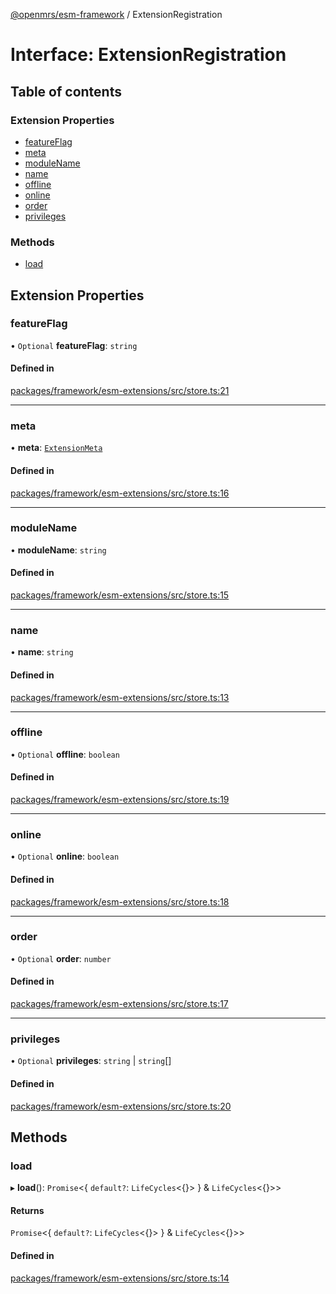 [@openmrs/esm-framework](../API.md) / ExtensionRegistration

# Interface: ExtensionRegistration

## Table of contents

### Extension Properties

- [featureFlag](ExtensionRegistration.md#featureflag)
- [meta](ExtensionRegistration.md#meta)
- [moduleName](ExtensionRegistration.md#modulename)
- [name](ExtensionRegistration.md#name)
- [offline](ExtensionRegistration.md#offline)
- [online](ExtensionRegistration.md#online)
- [order](ExtensionRegistration.md#order)
- [privileges](ExtensionRegistration.md#privileges)

### Methods

- [load](ExtensionRegistration.md#load)

## Extension Properties

### featureFlag

• `Optional` **featureFlag**: `string`

#### Defined in

[packages/framework/esm-extensions/src/store.ts:21](https://github.com/openmrs/openmrs-esm-core/blob/main/packages/framework/esm-extensions/src/store.ts#L21)

___

### meta

• **meta**: [`ExtensionMeta`](ExtensionMeta.md)

#### Defined in

[packages/framework/esm-extensions/src/store.ts:16](https://github.com/openmrs/openmrs-esm-core/blob/main/packages/framework/esm-extensions/src/store.ts#L16)

___

### moduleName

• **moduleName**: `string`

#### Defined in

[packages/framework/esm-extensions/src/store.ts:15](https://github.com/openmrs/openmrs-esm-core/blob/main/packages/framework/esm-extensions/src/store.ts#L15)

___

### name

• **name**: `string`

#### Defined in

[packages/framework/esm-extensions/src/store.ts:13](https://github.com/openmrs/openmrs-esm-core/blob/main/packages/framework/esm-extensions/src/store.ts#L13)

___

### offline

• `Optional` **offline**: `boolean`

#### Defined in

[packages/framework/esm-extensions/src/store.ts:19](https://github.com/openmrs/openmrs-esm-core/blob/main/packages/framework/esm-extensions/src/store.ts#L19)

___

### online

• `Optional` **online**: `boolean`

#### Defined in

[packages/framework/esm-extensions/src/store.ts:18](https://github.com/openmrs/openmrs-esm-core/blob/main/packages/framework/esm-extensions/src/store.ts#L18)

___

### order

• `Optional` **order**: `number`

#### Defined in

[packages/framework/esm-extensions/src/store.ts:17](https://github.com/openmrs/openmrs-esm-core/blob/main/packages/framework/esm-extensions/src/store.ts#L17)

___

### privileges

• `Optional` **privileges**: `string` \| `string`[]

#### Defined in

[packages/framework/esm-extensions/src/store.ts:20](https://github.com/openmrs/openmrs-esm-core/blob/main/packages/framework/esm-extensions/src/store.ts#L20)

## Methods

### load

▸ **load**(): `Promise`<{ `default?`: `LifeCycles`<{}\>  } & `LifeCycles`<{}\>\>

#### Returns

`Promise`<{ `default?`: `LifeCycles`<{}\>  } & `LifeCycles`<{}\>\>

#### Defined in

[packages/framework/esm-extensions/src/store.ts:14](https://github.com/openmrs/openmrs-esm-core/blob/main/packages/framework/esm-extensions/src/store.ts#L14)
